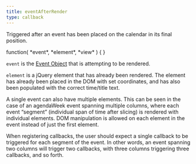 ```yaml
---
title: eventAfterRender
type: callback
---
```


Triggered after an event has been placed on the calendar in its final position.

<div class='spec' markdown='1'>
function( *event*, *element*, *view* ) { }
</div>

`event` is the [Event Object](event-object) that is attempting to be rendered.

`element` is a jQuery element that has already been rendered. The element has already been placed in the DOM with set coordinates, and has also been populated with the correct time/title text.

A single event can also have multiple elements. This can be seen in the case of an agendaWeek event spanning multiple columns, where each event “segment” (individual span of time after slicing) is rendered with individual elements. DOM manipulation is allowed on each element in the event instead of just the first element.

When registering callbacks, the user should expect a single callback to be triggered for each segment of the event. In other words, an event spanning two columns will trigger two callbacks, with three columns triggering three callbacks, and so forth.
